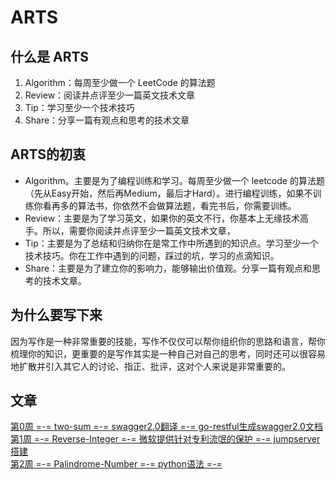 # ARTS

## 什么是 ARTS

1. Algorithm：每周至少做一个 LeetCode 的算法题
2. Review：阅读并点评至少一篇英文技术文章
3. Tip：学习至少一个技术技巧
4. Share：分享一篇有观点和思考的技术文章

## ARTS的初衷

* Algorithm。主要是为了编程训练和学习。每周至少做一个 leetcode 的算法题（先从Easy开始，然后再Medium，最后才Hard）。进行编程训练，如果不训练你看再多的算法书，你依然不会做算法题，看完书后，你需要训练。
* Review：主要是为了学习英文，如果你的英文不行，你基本上无缘技术高手。所以，需要你阅读并点评至少一篇英文技术文章，
* Tip：主要是为了总结和归纳你在是常工作中所遇到的知识点。学习至少一个技术技巧。你在工作中遇到的问题，踩过的坑，学习的点滴知识。
* Share：主要是为了建立你的影响力，能够输出价值观。分享一篇有观点和思考的技术文章。

## 为什么要写下来

因为写作是一种非常重要的技能，写作不仅仅可以帮你组织你的思路和语言，帮你梳理你的知识，更重要的是写作其实是一种自己对自己的思考，同时还可以很容易地扩散并引入其它人的讨论、指正、批评，这对个人来说是非常重要的。

## 文章

[第0周 =-= two-sum =-= swagger2.0翻译 =-= go-restful生成swagger2.0文档](post/第0周.md)  
[第1周 =-= Reverse-Integer =-= 微软提供针对专利流氓的保护 =-= jumpserver搭建](post/第1周.md)  
[第2周 =-= Palindrome-Number =-= python语法 =-=](post/第2周.md)
